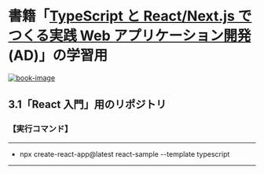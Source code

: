 # 書籍「[TypeScript と React/Next.js でつくる実践 Web アプリケーション開発](https://amzn.to/3z3dbe6)(AD)」の学習用

[![book-image]][ad-link]

[book-image]: https://c.media-amazon.com/images/I/71wErlVY0ZL._SY522_.jpg
[ad-link]: https://amzn.to/3z3dbe6

## 3.1「React 入門」用のリポジトリ

### 【実行コマンド】

---

- npx create-react-app@latest react-sample --template typescript

---
